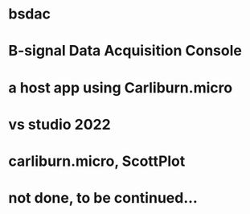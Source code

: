 # bsdac
# B-signal Data Acquisition Console
# a host app using Carliburn.micro
# vs studio 2022
# carliburn.micro, ScottPlot
# not done, to be continued...
